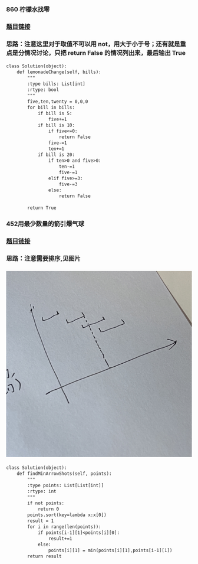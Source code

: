 
### 860 柠檬水找零
### [题目链接](https://leetcode.cn/problems/lemonade-change/submissions/)
### 思路：注意这里对于取值不可以用 not，用大于小于号；还有就是重点是分情况讨论，只把 return False 的情况列出来，最后输出 True
```
class Solution(object):
    def lemonadeChange(self, bills):
        """
        :type bills: List[int]
        :rtype: bool
        """
        five,ten,twenty = 0,0,0
        for bill in bills:
            if bill is 5:
                five+=1
            if bill is 10:
                if five<=0:
                    return False
                five-=1
                ten+=1
            if bill is 20:
                if ten>0 and five>0:
                    ten-=1
                    five-=1
                elif five>=3:
                    five-=3
                else:
                    return False

        return True
```

### 452用最少数量的箭引爆气球
### [题目链接](https://leetcode.cn/problems/minimum-number-of-arrows-to-burst-balloons/)
### 思路：注意需要排序,见图片
### ![image](https://github.com/zkykit/leetcode/blob/main/IMG/%E7%94%A8%E6%9C%80%E5%B0%91%E6%95%B0%E9%87%8F%E7%9A%84%E7%AE%AD%E5%BC%95%E7%88%86%E6%B0%94%E7%90%83.JPG)
```
class Solution(object):
    def findMinArrowShots(self, points):
        """
        :type points: List[List[int]]
        :rtype: int
        """
        if not points:
            return 0
        points.sort(key=lambda x:x[0])
        result = 1
        for i in range(len(points)):
            if points[i-1][1]<points[i][0]:
                result+=1
            else:
                points[i][1] = min(points[i][1],points[i-1][1])
        return result
```

